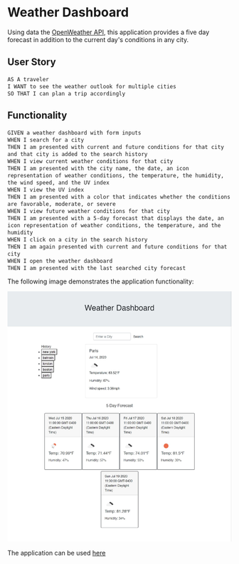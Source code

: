 # Weather Dashboard

Using data the [OpenWeather API](https://openweathermap.org/api), this application provides a five day forecast in addition to the current day's conditions in any city.

## User Story

```
AS A traveler
I WANT to see the weather outlook for multiple cities
SO THAT I can plan a trip accordingly
```

## Functionality

```
GIVEN a weather dashboard with form inputs
WHEN I search for a city
THEN I am presented with current and future conditions for that city and that city is added to the search history
WHEN I view current weather conditions for that city
THEN I am presented with the city name, the date, an icon representation of weather conditions, the temperature, the humidity, the wind speed, and the UV index
WHEN I view the UV index
THEN I am presented with a color that indicates whether the conditions are favorable, moderate, or severe
WHEN I view future weather conditions for that city
THEN I am presented with a 5-day forecast that displays the date, an icon representation of weather conditions, the temperature, and the humidity
WHEN I click on a city in the search history
THEN I am again presented with current and future conditions for that city
WHEN I open the weather dashboard
THEN I am presented with the last searched city forecast
```

The following image demonstrates the application functionality:

![weather dashboard demo](./Assets/demo.jpg)

The application can be used [here](https://ya1sec.github.io/weatherdashboard/)
